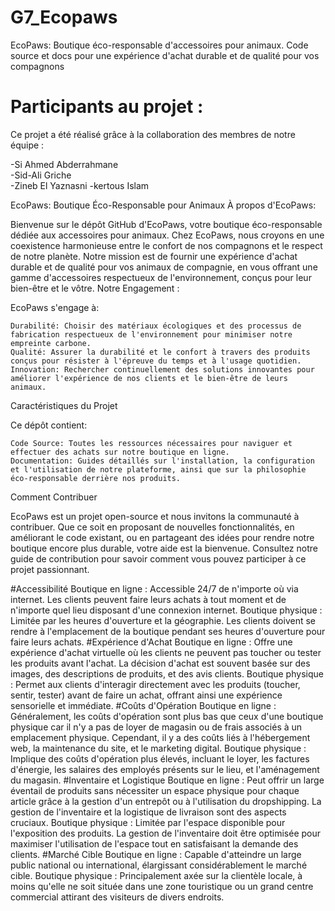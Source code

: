 # G7_Ecopaws
EcoPaws: Boutique éco-responsable d'accessoires pour animaux. Code source et docs pour une expérience d'achat durable et de qualité pour vos compagnons

# Participants au projet :
Ce projet a été réalisé grâce à la collaboration des membres de notre équipe :

-Si Ahmed Abderrahmane  
-Sid-Ali Griche  
-Zineb El Yaznasni
-kertous Islam

EcoPaws: Boutique Éco-Responsable pour Animaux
À propos d'EcoPaws:

Bienvenue sur le dépôt GitHub d'EcoPaws, votre boutique éco-responsable dédiée aux accessoires pour animaux. Chez EcoPaws, nous croyons en une coexistence harmonieuse entre le confort de nos compagnons et le respect de notre planète. Notre mission est de fournir une expérience d'achat durable et de qualité pour vos animaux de compagnie, en vous offrant une gamme d'accessoires respectueux de l'environnement, conçus pour leur bien-être et le vôtre.
Notre Engagement :

EcoPaws s'engage à:

    Durabilité: Choisir des matériaux écologiques et des processus de fabrication respectueux de l'environnement pour minimiser notre empreinte carbone.
    Qualité: Assurer la durabilité et le confort à travers des produits conçus pour résister à l'épreuve du temps et à l'usage quotidien.
    Innovation: Rechercher continuellement des solutions innovantes pour améliorer l'expérience de nos clients et le bien-être de leurs animaux.

Caractéristiques du Projet

Ce dépôt contient:

    Code Source: Toutes les ressources nécessaires pour naviguer et effectuer des achats sur notre boutique en ligne.
    Documentation: Guides détaillés sur l'installation, la configuration et l'utilisation de notre plateforme, ainsi que sur la philosophie éco-responsable derrière nos produits.

Comment Contribuer

EcoPaws est un projet open-source et nous invitons la communauté à contribuer. Que ce soit en proposant de nouvelles fonctionnalités, en améliorant le code existant, ou en partageant des idées pour rendre notre boutique encore plus durable, votre aide est la bienvenue. Consultez notre guide de contribution pour savoir comment vous pouvez participer à ce projet passionnant.

#Accessibilité
Boutique en ligne : Accessible 24/7 de n'importe où via internet. Les clients peuvent faire leurs achats à tout moment et de n'importe quel lieu disposant d'une connexion internet.
Boutique physique : Limitée par les heures d'ouverture et la géographie. Les clients doivent se rendre à l'emplacement de la boutique pendant ses heures d'ouverture pour faire leurs achats.
#Expérience d'Achat
Boutique en ligne :
Offre une expérience d'achat virtuelle où les clients ne peuvent pas toucher ou tester les produits avant l'achat. La décision d'achat est souvent basée sur des images, des descriptions de produits, et des avis clients.
Boutique physique : 
Permet aux clients d'interagir directement avec les produits (toucher, sentir, tester) avant de faire un achat, offrant ainsi une expérience sensorielle et immédiate.
#Coûts d'Opération
Boutique en ligne : 
Généralement, les coûts d'opération sont plus bas que ceux d'une boutique physique car il n'y a pas de loyer de magasin ou de frais associés à un emplacement physique. Cependant, il y a des coûts liés à l'hébergement web, la maintenance du site, et le marketing digital.
Boutique physique : 
Implique des coûts d'opération plus élevés, incluant le loyer, les factures d'énergie, les salaires des employés présents sur le lieu, et l'aménagement du magasin.
#Inventaire et Logistique
Boutique en ligne : 
Peut offrir un large éventail de produits sans nécessiter un espace physique pour chaque article grâce à la gestion d'un entrepôt ou à l'utilisation du dropshipping. La gestion de l'inventaire et la logistique de livraison sont des aspects cruciaux.
Boutique physique : 
Limitée par l'espace disponible pour l'exposition des produits. La gestion de l'inventaire doit être optimisée pour maximiser l'utilisation de l'espace tout en satisfaisant la demande des clients.
#Marché Cible
Boutique en ligne :
Capable d'atteindre un large public national ou international, élargissant considérablement le marché cible.
Boutique physique : 
Principalement axée sur la clientèle locale, à moins qu'elle ne soit située dans une zone touristique ou un grand centre commercial attirant des visiteurs de divers endroits.

